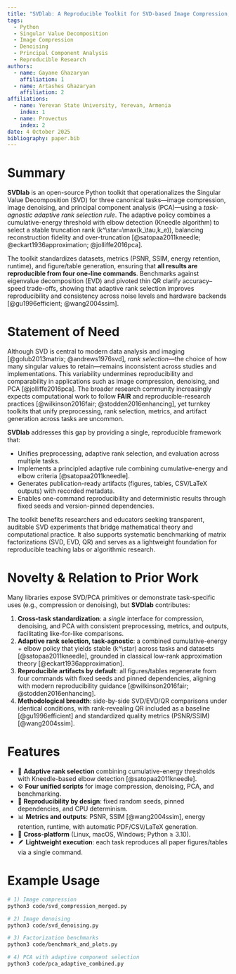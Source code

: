 ```yaml
---
title: "SVDlab: A Reproducible Toolkit for SVD-based Image Compression, Denoising, and PCA with Adaptive Rank Selection"
tags:
  - Python
  - Singular Value Decomposition
  - Image Compression
  - Denoising
  - Principal Component Analysis
  - Reproducible Research
authors:
  - name: Gayane Ghazaryan
    affiliation: 1
  - name: Artashes Ghazaryan
    affiliation: 2
affiliations:
  - name: Yerevan State University, Yerevan, Armenia
    index: 1
  - name: Provectus
    index: 2
date: 4 October 2025
bibliography: paper.bib
---
```


# Summary

**SVDlab** is an open-source Python toolkit that operationalizes the Singular Value Decomposition (SVD) for three canonical tasks—image compression, image denoising, and principal component analysis (PCA)—using a *task-agnostic adaptive rank selection rule*. The adaptive policy combines a cumulative-energy threshold with elbow detection (Kneedle algorithm) to select a stable truncation rank \(k^\star=\max(k_\tau,k_e)\), balancing reconstruction fidelity and over-truncation [@satopaa2011kneedle; @eckart1936approximation; @jolliffe2016pca].

The toolkit standardizes datasets, metrics (PSNR, SSIM, energy retention, runtime), and figure/table generation, ensuring that **all results are reproducible from four one-line commands**. Benchmarks against eigenvalue decomposition (EVD) and pivoted thin QR clarify accuracy–speed trade-offs, showing that adaptive rank selection improves reproducibility and consistency across noise levels and hardware backends [@gu1996efficient; @wang2004ssim].

# Statement of Need

Although SVD is central to modern data analysis and imaging [@golub2013matrix; @andrews1976svd], *rank selection*—the choice of how many singular values to retain—remains inconsistent across studies and implementations. This variability undermines reproducibility and comparability in applications such as image compression, denoising, and PCA [@jolliffe2016pca]. The broader research community increasingly expects computational work to follow **FAIR** and reproducible-research practices [@wilkinson2016fair; @stodden2016enhancing], yet turnkey toolkits that unify preprocessing, rank selection, metrics, and artifact generation across tasks are uncommon.

**SVDlab** addresses this gap by providing a single, reproducible framework that:

- Unifies preprocessing, adaptive rank selection, and evaluation across multiple tasks.  
- Implements a principled adaptive rule combining cumulative-energy and elbow criteria [@satopaa2011kneedle].  
- Generates publication-ready artifacts (figures, tables, CSV/LaTeX outputs) with recorded metadata.  
- Enables one-command reproducibility and deterministic results through fixed seeds and version-pinned dependencies.

The toolkit benefits researchers and educators seeking transparent, auditable SVD experiments that bridge mathematical theory and computational practice. It also supports systematic benchmarking of matrix factorizations (SVD, EVD, QR) and serves as a lightweight foundation for reproducible teaching labs or algorithmic research.

# Novelty & Relation to Prior Work

Many libraries expose SVD/PCA primitives or demonstrate task-specific uses (e.g., compression or denoising), but **SVDlab** contributes:

1. **Cross-task standardization**: a *single* interface for compression, denoising, and PCA with consistent preprocessing, metrics, and outputs, facilitating like-for-like comparisons.  
2. **Adaptive rank selection, task-agnostic**: a combined cumulative-energy + elbow policy that yields stable \(k^\star\) across tasks and datasets [@satopaa2011kneedle], grounded in classical low-rank approximation theory [@eckart1936approximation].  
3. **Reproducible artifacts by default**: all figures/tables regenerate from four commands with fixed seeds and pinned dependencies, aligning with modern reproducibility guidance [@wilkinson2016fair; @stodden2016enhancing].  
4. **Methodological breadth**: side-by-side SVD/EVD/QR comparisons under identical conditions, with rank-revealing QR included as a baseline [@gu1996efficient] and standardized quality metrics (PSNR/SSIM) [@wang2004ssim].

# Features

- 🧠 **Adaptive rank selection** combining cumulative-energy thresholds with Kneedle-based elbow detection [@satopaa2011kneedle].  
- ⚙️ **Four unified scripts** for image compression, denoising, PCA, and benchmarking.  
- 🧩 **Reproducibility by design**: fixed random seeds, pinned dependencies, and CPU determinism.  
- 📊 **Metrics and outputs**: PSNR, SSIM [@wang2004ssim], energy retention, runtime, with automatic PDF/CSV/LaTeX generation.  
- 🧱 **Cross-platform** (Linux, macOS, Windows; Python ≥ 3.10).  
- 🪶 **Lightweight execution**: each task reproduces all paper figures/tables via a single command.  

# Example Usage

```bash
# 1) Image compression
python3 code/svd_compression_merged.py

# 2) Image denoising
python3 code/svd_denoising.py

# 3) Factorization benchmarks
python3 code/benchmark_and_plots.py

# 4) PCA with adaptive component selection
python3 code/pca_adaptive_combined.py

